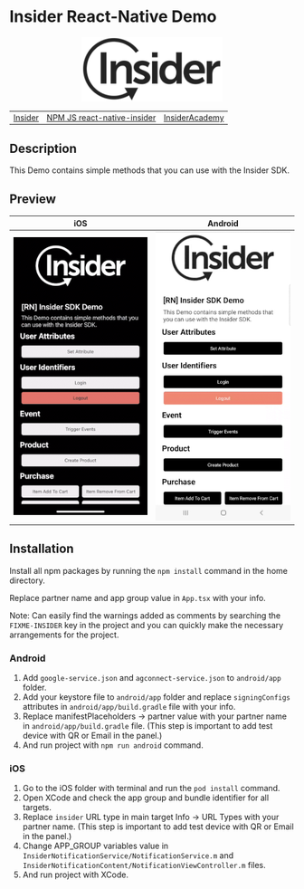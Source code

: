 # Insider React-Native Demo

<p align="center">
  <img src="assets/insider-logo.png" width="250">
  
  <table align="center">
    <tr>
      <td><a href="https://useinsider.com/"> Insider </a></td>
      <td><a href="https://www.npmjs.com/package/react-native-insider/"> NPM JS react-native-insider </a></td>
      <td><a href="https://academy.useinsider.com/docs/react-native-integration"> InsiderAcademy </a></td>
    </tr>
  </table>
</p>  

## Description

This Demo contains simple methods that you can use with the Insider SDK.

## Preview

<table align="center">
  <thead>
    <tr>
      <th>iOS</th>
      <th>Android</th>
    </tr>
  </thead>
  <tbody>
    <tr>
      <td><img src="assets/ios-preview.gif" width="250"></td>
      <td><img src="assets/android-preview.gif" width="250"></td>
    </tr>
  </tbody>
</table>


## Installation

Install all npm packages by running the `npm install` command in the home directory.

Replace partner name and app group value in `App.tsx` with your info.

Note: Can easily find the warnings added as comments by searching the `FIXME-INSIDER` key in the project and you can quickly make the necessary arrangements for the project.

### Android

1. Add `google-service.json` and `agconnect-service.json` to `android/app` folder.
2. Add your keystore file to `android/app` folder and replace `signingConfigs` attributes in `android/app/build.gradle` file with your info.
3. Replace manifestPlaceholders -> partner value with your partner name in `android/app/build.gradle` file. (This step is important to add test device with QR or Email in the panel.)
4. And run project with `npm run android` command.

### iOS

1. Go to the iOS folder with terminal and run the `pod install` command.
2. Open XCode and check the app group and bundle identifier for all targets.
3. Replace `insider` URL type in main target Info -> URL Types with your partner name. (This step is important to add test device with QR or Email in the panel.)
4. Change APP_GROUP variables value in `InsiderNotificationService/NotificationService.m` and `InsiderNotificationContent/NotificationViewController.m` files.
5. And run project with XCode. 

